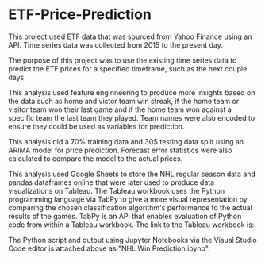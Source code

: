 # ETF-Price-Prediction
This project used ETF data that was sourced from Yahoo Finance using an API. Time series data was collected from 2015 to the present day.

The purpose of this project was to use the existing time series data to predict the ETF prices for a specified timeframe, such as the next couple days.

This analysis used feature enginneering to produce more insights based on the data such as home and vistor team win streak, if the home team or visitor team won their last game and if the home team won against a specific team the last team they played. Team names were also encoded to ensure they could be used as variables for prediction.

This analysis did a 70% training data and 30$ testing data split using an ARIMA model for price prediction.
Forecast error statistics were also calculated to compare the model to the actual prices.

This analysis used Google Sheets to store the NHL regular season data and pandas dataframes online that were later used to produce data visualizations on Tableau. The Tableau workbook uses the Python programming language via TabPy to give a more visual representation by comparing the chosen classification algorithm's performance to the actual results of the games. TabPy is an API that enables evaluation of Python code from within a Tableau workbook. The link to the Tableau workbook is:

The Python script and output using Jupyter Notebooks via the Visual Studio Code editor is attached above as "NHL Win Prediction.ipynb".
